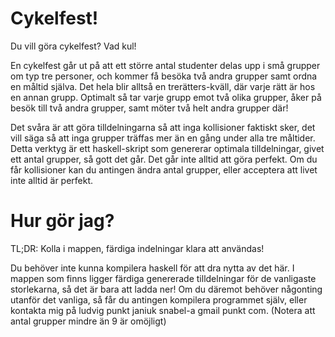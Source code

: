 # Cykelfest!

Du vill göra cykelfest? Vad kul! 

En cykelfest går ut på att ett större antal studenter delas upp i små grupper 
om typ tre personer, och kommer få besöka två andra grupper samt ordna en 
måltid själva. Det hela blir alltså en trerätters-kväll, där varje rätt är hos
en annan grupp. Optimalt så tar varje grupp emot två olika grupper, åker på 
besök till två andra grupper, samt möter två helt andra grupper där! 

Det svåra är att göra tilldelningarna så att inga kollisioner faktiskt sker,
det vill säga så att inga grupper träffas mer än en gång under alla tre
måltider. Detta verktyg är ett haskell-skript som genererar optimala 
tilldelningar, givet ett antal grupper, så gott det går. Det går inte alltid
att göra perfekt. Om du får kollisioner kan du antingen ändra antal grupper,
eller acceptera att livet inte alltid är perfekt.

# Hur gör jag?

TL;DR: Kolla i mappen, färdiga indelningar klara att användas!

Du behöver inte kunna kompilera haskell för att dra nytta av det här. I mappen
som finns ligger färdiga genererade tilldelningar för de vanligaste
storlekarna, så det är bara att ladda ner! Om du däremot behöver någonting 
utanför det vanliga, så får du antingen kompilera programmet själv, eller 
kontakta mig på ludvig punkt janiuk snabel-a gmail punkt com. 
(Notera att antal grupper mindre än 9 är omöjligt)
